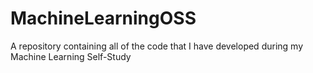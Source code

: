MachineLearningOSS
==================

A repository containing all of the code that I have developed during my Machine Learning Self-Study
